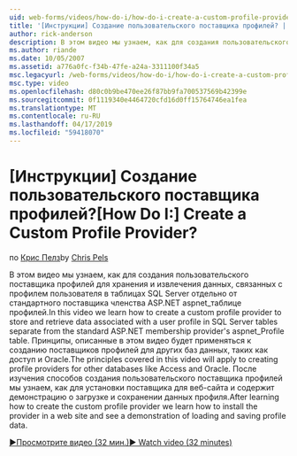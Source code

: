 ```yaml
---
uid: web-forms/videos/how-do-i/how-do-i-create-a-custom-profile-provider
title: '[Инструкции] Создание пользовательского поставщика профилей? | Документы Майкрософт'
author: rick-anderson
description: В этом видео мы узнаем, как для создания пользовательского поставщика профилей для хранения и извлечения данных, связанных с профилем пользователя в таблицах SQL Server отдельно от t...
ms.author: riande
ms.date: 10/05/2007
ms.assetid: a776a0fc-f34b-47fe-a24a-3311100f34a5
msc.legacyurl: /web-forms/videos/how-do-i/how-do-i-create-a-custom-profile-provider
msc.type: video
ms.openlocfilehash: d80c0b9be470ee26f87bb9fa700537569b42399e
ms.sourcegitcommit: 0f1119340e4464720cfd16d0ff15764746ea1fea
ms.translationtype: MT
ms.contentlocale: ru-RU
ms.lasthandoff: 04/17/2019
ms.locfileid: "59418070"
---
```

# <a name="how-do-i-create-a-custom-profile-provider"></a><span data-ttu-id="07751-104">[Инструкции] Создание пользовательского поставщика профилей?</span><span class="sxs-lookup"><span data-stu-id="07751-104">[How Do I:] Create a Custom Profile Provider?</span></span>

<span data-ttu-id="07751-105">по [Крис Пелз](https://twitter.com/chrispels)</span><span class="sxs-lookup"><span data-stu-id="07751-105">by [Chris Pels](https://twitter.com/chrispels)</span></span>

<span data-ttu-id="07751-106">В этом видео мы узнаем, как для создания пользовательского поставщика профилей для хранения и извлечения данных, связанных с профилем пользователя в таблицах SQL Server отдельно от стандартного поставщика членства ASP.NET aspnet\_таблице профилей.</span><span class="sxs-lookup"><span data-stu-id="07751-106">In this video we learn how to create a custom profile provider to store and retrieve data associated with a user profile in SQL Server tables separate from the standard ASP.NET membership provider's aspnet\_Profile table.</span></span> <span data-ttu-id="07751-107">Принципы, описанные в этом видео будет применяться к созданию поставщиков профилей для других баз данных, таких как доступ и Oracle.</span><span class="sxs-lookup"><span data-stu-id="07751-107">The principles covered in this video will apply to creating profile providers for other databases like Access and Oracle.</span></span> <span data-ttu-id="07751-108">После изучения способов создания пользовательского поставщика профилей мы узнаем, как для установки поставщика для веб-сайта и содержит демонстрацию о загрузке и сохранении данных профиля.</span><span class="sxs-lookup"><span data-stu-id="07751-108">After learning how to create the custom profile provider we learn how to install the provider in a web site and see a demonstration of loading and saving profile data.</span></span>

[<span data-ttu-id="07751-109">&#9654;Просмотрите видео (32 мин.)</span><span class="sxs-lookup"><span data-stu-id="07751-109">&#9654; Watch video (32 minutes)</span></span>](https://channel9.msdn.com/Blogs/ASP-NET-Site-Videos/how-do-i-create-a-custom-profile-provider)
